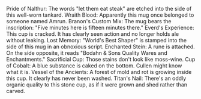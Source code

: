 Pride of Nalthur: The words "let them eat steak" are etched into the side of this well-worn tankard.
Wraith Blood: Apparently this mug once belonged to someone named Amrun.
Branon's Custom Mix: The mug bears the inscription: "Five minutes here is fifteen minutes there."
Everd's Experience: This cup is cracked. It has clearly seen action and no longer holds ale without leaking.
Lost Memory: "World's Best Shaper" is stamped into the side of this mug in an obnoxious script.
Enchanted Stein: A rune is attached. On the side opposite, it reads "Bodahn & Sons Quality Wares and Enchantments."
Sacrificial Cup: Those stains don't look like moss-wine.
Cup of Cobalt: A blue substance is caked on the bottom. Cullen might know what it is.
Vessel of the Ancients: A forest of mold and rot is growing inside this cup. It clearly has never been washed.
Titan's Nail: There's an oddly organic quality to this stone cup, as if it were grown and shed rather than carved.
